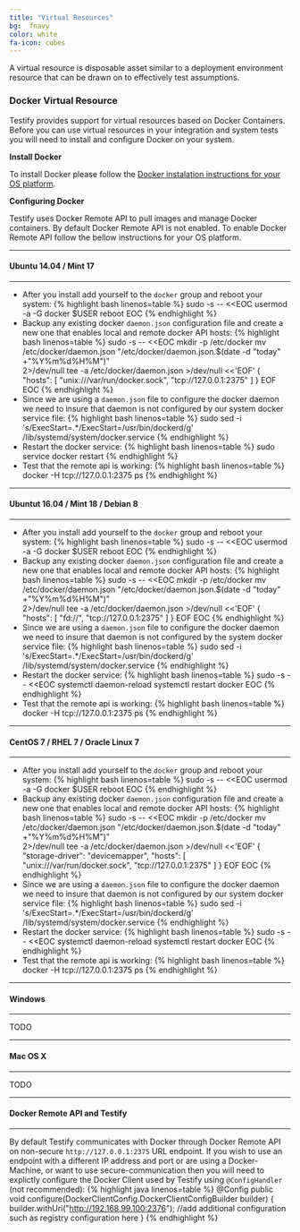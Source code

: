 ```yaml
---
title: "Virtual Resources"
bg:  fnavy
color: white
fa-icon: cubes
---
```


A virtual resource is disposable asset similar to a deployment environment resource that can be drawn on to effectively test assumptions. 

### Docker Virtual Resource

Testify provides support for virtual resources based on Docker Containers. Before you can use virtual resources in your integration and system tests you will need to install and configure Docker on your system.

**Install Docker**

To install Docker please follow the [Docker instalation instructions for your OS platform](https://docs.docker.com/engine/installation/).

**Configuring Docker**

Testify uses Docker Remote API to pull images and manage Docker containers. By default Docker Remote API is not enabled. To enable Docker Remote API follow the bellow instructions for your OS platform.

---

#### Ubuntu 14.04 / Mint 17

---

* After you install add yourself to the `docker` group and reboot your system:
{% highlight bash linenos=table %}
sudo -s -- <<EOC
usermod -a -G docker $USER
reboot
EOC
{% endhighlight %}
* Backup any existing docker `daemon.json` configuration file and create a new one that enables local and remote docker API hosts:
{% highlight bash linenos=table %}
sudo -s -- <<EOC
mkdir -p /etc/docker
mv /etc/docker/daemon.json "/etc/docker/daemon.json.$(date -d "today" +"%Y%m%d%H%M")" \
 2>/dev/null
tee -a /etc/docker/daemon.json >/dev/null <<'EOF'
{
  "hosts": [
    "unix:///var/run/docker.sock",
    "tcp://127.0.0.1:2375"
  ]
}
EOF
EOC
{% endhighlight %}
* Since we are using a `daemon.json` file to configure the docker daemon we need to insure that daemon is not configured by our system docker service file:
{% highlight bash linenos=table %}
sudo sed -i 's/ExecStart=.*/ExecStart=\/usr\/bin\/dockerd/g' /lib/systemd/system/docker.service
{% endhighlight %}
* Restart the docker service:
{% highlight bash linenos=table %}
sudo service docker restart
{% endhighlight %}
* Test that the remote api is working:
{% highlight bash linenos=table %}
docker -H tcp://127.0.0.1:2375 ps
{% endhighlight %}

---

#### Ubuntut 16.04 / Mint 18 / Debian 8

---

* After you install add yourself to the `docker` group and reboot your system:
{% highlight bash linenos=table %}
sudo -s -- <<EOC
usermod -a -G docker $USER
reboot
EOC
{% endhighlight %}
* Backup any existing docker `daemon.json` configuration file and create a new one that enables local and remote docker API hosts:
{% highlight bash linenos=table %}
sudo -s -- <<EOC
mkdir -p /etc/docker
mv /etc/docker/daemon.json "/etc/docker/daemon.json.$(date -d "today" +"%Y%m%d%H%M")" \
 2>/dev/null
tee -a /etc/docker/daemon.json >/dev/null <<'EOF'
{
  "hosts": [
    "fd://",
    "tcp://127.0.0.1:2375"
  ]
}
EOF
EOC
{% endhighlight %}
* Since we are using a `daemon.json` file to configure the docker daemon we need to insure that daemon is not configured by the system docker service file:
{% highlight bash linenos=table %}
sudo sed -i 's/ExecStart=.*/ExecStart=\/usr\/bin\/dockerd/g' /lib/systemd/system/docker.service
{% endhighlight %}
* Restart the docker service:
{% highlight bash linenos=table %}
sudo -s -- <<EOC
systemctl daemon-reload
systemctl restart docker
EOC
{% endhighlight %}
* Test that the remote api is working:
{% highlight bash linenos=table %}
docker -H tcp://127.0.0.1:2375 ps
{% endhighlight %}

---

#### CentOS 7 / RHEL 7 / Oracle Linux 7

---

* After you install add yourself to the `docker` group and reboot your system:
{% highlight bash linenos=table %}
sudo -s -- <<EOC
usermod -a -G docker $USER
reboot
EOC
{% endhighlight %}
* Backup any existing docker `daemon.json` configuration file and create a new one that enables local and remote docker API hosts:
{% highlight bash linenos=table %}
sudo -s -- <<EOC
mkdir -p /etc/docker
mv /etc/docker/daemon.json "/etc/docker/daemon.json.$(date -d "today" +"%Y%m%d%H%M")" \
 2>/dev/null
tee -a /etc/docker/daemon.json >/dev/null <<'EOF'
{
  "storage-driver": "devicemapper",
  "hosts": [
    "unix:///var/run/docker.sock",
    "tcp://127.0.0.1:2375"
  ]
}
EOF
EOC
{% endhighlight %}
* Since we are using a `daemon.json` file to configure the docker daemon we need to insure that daemon is not configured by our system docker service file:
{% highlight bash linenos=table %}
sudo sed -i 's/ExecStart=.*/ExecStart=\/usr\/bin\/dockerd/g' /lib/systemd/system/docker.service
{% endhighlight %}
* Restart the docker service:
{% highlight bash linenos=table %}
sudo -s -- <<EOC
systemctl daemon-reload
systemctl restart docker
EOC
{% endhighlight %}
* Test that the remote api is working:
{% highlight bash linenos=table %}
docker -H tcp://127.0.0.1:2375 ps
{% endhighlight %}

---

#### Windows

---

TODO

---

#### Mac OS X

---

TODO

<!--
**Mac / Windows (Docker-Machine)**

On Macs and Windows systems Docker installation and configuration process is a
bit different than on Linux systems as they require a VM (VirtualBox). Follow
the Docker [Mac Installation][docker-mac-install] and
[Windows Installation][docker-windows-install] documentation to install and
configure Docker on your system. Next you will need to configure your VM to
disable Docker Remote API SSL configuration and enable VM port forwarding.

- Capture your VM's SSH port:
{% highlight bash linenos=table %}
SSHPORT=$(docker-machine inspect default | \
grep SSHPort | \
awk '{ print $2 }' | \
sed s/\"//g | \
sed s/,//g)
{% endhighlight %}
- SSH into the Docker VM:
{% highlight bash linenos=table %}
#if you don't have sshpass installed you can enter the password 'tcuser' manually.
sshpass -p tcuser ssh -p $SSHPORT docker@localhost
{% endhighlight %}
- Update docker2boot profile configuration and insure DOCKER_TLS is set to no:
{% highlight bash linenos=table %}
tce-load -w -i nano
sudo nano /var/lib/boot2docker/profile
{% endhighlight %}
{% highlight bash linenos=table %}
CACERT=/var/lib/boot2docker/ca.pem
DOCKER_HOST='-H tcp://0.0.0.0:2376'
DOCKER_STORAGE=aufs
DOCKER_TLS=no
SERVERKEY=/var/lib/boot2docker/server-key.pem
SERVERCERT=/var/lib/boot2docker/server.pem
{% endhighlight %}
- Restart Docker and Exit
{% highlight bash linenos=table %}
sudo /etc/init.d/docker restart
exit
{% endhighlight %}
- Setup VirtualBox Port Forwarding:
{% highlight bash linenos=table %}
#assumes your VM is named "default"
VBoxManage controlvm default natpf1 report_api,tcp,127.0.0.1,2375,,2376
{% endhighlight %}
-->

---

#### Docker Remote API and Testify

---

By default Testify communicates with Docker through Docker Remote API on
non-secure `http://127.0.0.1:2375` URL endpoint. If you wish to use an endpoint
with a different IP address and port or are using a Docker-Machine, or want to
use secure-communication then you will need to explictly configure the Docker
Client used by Testify using `@ConfigHandler` (not recommended):
{% highlight java linenos=table %}
@Config
public void configure(DockerClientConfig.DockerClientConfigBuilder builder) {
    builder.withUri("http://192.168.99.100:2376");
    //add additional configuration such as registry configuration here
}
{% endhighlight %}


[docker-configuration]: https://docs.docker.com/engine/articles/configuring
[docker-mac-install]: https://docs.docker.com/engine/installation/mac/
[docker-windows-install]: https://docs.docker.com/engine/installation/windows/